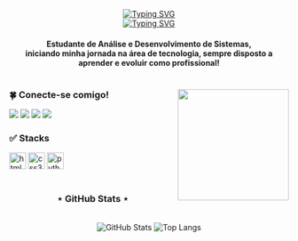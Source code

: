 <div align="center">
  <div>
    <a href="https://git.io/typing-svg"><img src="https://readme-typing-svg.demolab.com?font=Roboto+Mono&size=40&weight=500&duration=1&pause=1000&color=4C6F50&width=360&height=60&lines=CHRISTHIAN+LANG" alt="Typing SVG" /></a>
  </div>
  
  <div>
    <a href="https://git.io/typing-svg"><img src="https://readme-typing-svg.demolab.com?font=Roboto+Mono&size=30&weight=500&duration=1&pause=1000&color=183C24&center=true&width=240&height=50&lines=desenvolvedor" alt="Typing SVG" /></a>
  </div>
</div>

<h4 align="center">Estudante de Análise e Desenvolvimento de Sistemas,<br/> iniciando minha jornada na área de tecnologia, sempre disposto a aprender e evoluir como profissional!</h4>

#

<img align="right" alt="" height="200px" src="https://media2.giphy.com/media/v1.Y2lkPTc5MGI3NjExdjRmdXJvczZtNmNpMG1qYzBnd2N1OTVuMjMzY2E5Y2hoODV3aHJiZCZlcD12MV9pbnRlcm5hbF9naWZfYnlfaWQmY3Q9Zw/xT9DPzhNGA8MKjxwFG/giphy.gif">

<h3 align="left">🍀​ Conecte-se comigo!</h3>

<div align="left">
  <a href="https://www.instagram.com/chrsslang/" target="_blank"><img src="https://img.shields.io/badge/Instagram-1C4728?style=for-the-badge&logo=instagram&logoColor=white"></a>
  <a href="https://discord.gg/9sUfnbv4" target="_blank"><img src="https://img.shields.io/badge/Discord-4C6F50?style=for-the-badge&logo=discord&logoColor=white"></a>
  <a href="mailto:ochristhianlang@gmail.com" target="_blank"><img src="https://img.shields.io/badge/Gmail-183C24?style=for-the-badge&logo=gmail&logoColor=white"></a>
  <a href="https://www.linkedin.com/in/christhian-lang-198273298/" target="_blank"><img src="https://img.shields.io/badge/LinkedIn-4C6F50?style=for-the-badge&logo=linkedin&logoColor=white"></a>
</div>

<h3 align="left">✅​​ Stacks</h3>

<div align="left">
  <img src="https://img.shields.io/badge/HTML5-1C4728?style=for-the-badge&logo=html5&logoColor=white" height="30" alt="html5 logo" />
  <img src="https://img.shields.io/badge/CSS3-4C6F50?style=for-the-badge&logo=css3&logoColor=white" height="30" alt="css3 logo" />
  <img src="https://img.shields.io/badge/Python-1C4728?style=for-the-badge&logo=python&logoColor=white" height="30" alt="python logo" />
</div>

#

<div align="center">
  <h3>⋆ GitHub Stats ⋆</h3>
  <br>
  <img src="https://github-readme-stats.vercel.app/api?username=chrisslang&show_icons=true&theme=tokyonight&hide_title=true&count_private=true&border_radius=5&border_color=375C3C&icon_color=375C3C&title_color=375C3C&text_color=CFCFCF" alt="GitHub Stats">
  <img src="https://github-readme-stats.vercel.app/api/top-langs/?username=chrisslang&layout=compact&langs_count=6&theme=tokyonight&border_radius=5&border_color=375C3C&title_color=375C3C&text_color=CFCFCF" alt="Top Langs">
</div>
